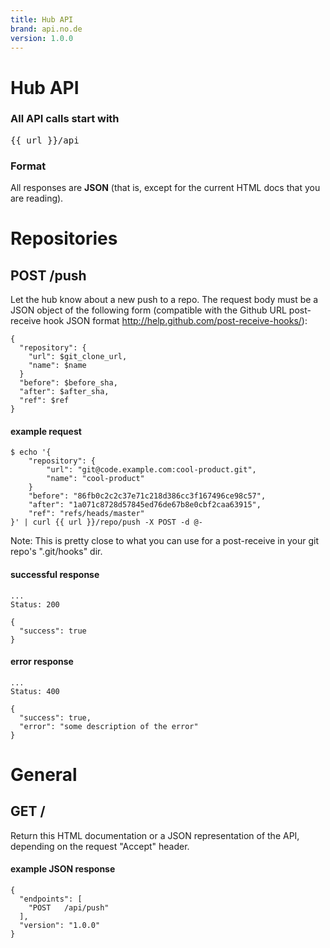 ```yaml
---
title: Hub API
brand: api.no.de
version: 1.0.0
---
```


# Hub API

### All API calls start with

<pre class="base">
{{ url }}/api
</pre>

### Format

All responses are **JSON** (that is, except for the current HTML docs that
you are reading).



# Repositories

## POST /push

Let the hub know about a new push to a repo. The request body must be a JSON
object of the following form (compatible with the Github URL post-receive
hook JSON format <http://help.github.com/post-receive-hooks/>):

    {
      "repository": {
        "url": $git_clone_url,
        "name": $name
      }
      "before": $before_sha,
      "after": $after_sha,
      "ref": $ref
    }


#### example request

    $ echo '{
        "repository": {
            "url": "git@code.example.com:cool-product.git",
            "name": "cool-product"
        }
        "before": "86fb0c2c2c37e71c218d386cc3f167496ce98c57",
        "after": "1a071c8728d57845ed76de67b8e0cbf2caa63915",
        "ref": "refs/heads/master"
    }' | curl {{ url }}/repo/push -X POST -d @-

Note: This is pretty close to what you can use for a post-receive in your git
repo's ".git/hooks" dir.

#### successful response

    ...
    Status: 200

    {
      "success": true
    }

#### error response

    ...
    Status: 400

    {
      "success": true,
      "error": "some description of the error"
    }


# General

## GET /

Return this HTML documentation or a JSON representation of the API, depending
on the request "Accept" header.

#### example JSON response

    {
      "endpoints": [
        "POST   /api/push"
      ], 
      "version": "1.0.0"
    }


